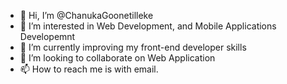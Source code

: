 - 👋 Hi, I’m @ChanukaGoonetilleke
- 👀 I’m interested in Web Development, and Mobile Applications Developemnt
- 🌱 I’m currently improving my front-end developer skills
- 💞️ I’m looking to collaborate on Web Application
- 📫 How to reach me is with email.

<!---
ChanukaGoonetilleke/ChanukaGoonetilleke is a ✨ special ✨ repository because its `README.md` (this file) appears on your GitHub profile.
You can click the Preview link to take a look at your changes.
--->
